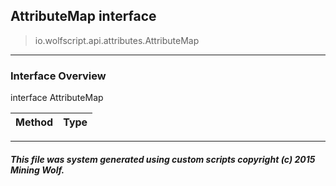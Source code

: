 ## AttributeMap __interface__

>io.wolfscript.api.attributes.AttributeMap

---

### Interface Overview

interface AttributeMap

Method | Type   
--- | :--- 



---



##### This file was system generated using custom scripts copyright (c) 2015 Mining Wolf.
	

